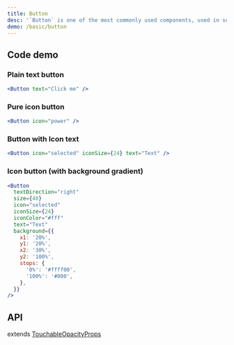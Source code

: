 ```yaml
---
title: Button
desc: '`Button` is one of the most commonly used components, used in some occasions that need to be clicked, such as plain text, pictures, and icons.'
demo: /basic/button
---
```


## Code demo

### Plain text button

```jsx
<Button text="Click me" />
```

### Pure icon button

```jsx
<Button icon="power" />
```

### Button with Icon text

```jsx
<Button icon="selected" iconSize={24} text="Text" />
```

### Icon button (with background gradient)

```jsx
<Button
  textDirection="right"
  size={40}
  icon="selected"
  iconSize={24}
  iconColor="#fff"
  text="Text"
  background={{
    x1: '20%',
    y1: '20%',
    x2: '30%',
    y2: '100%',
    stops: {
      '0%': '#ffff00',
      '100%': '#000',
    },
  }}
/>
```

## API

extends [TouchableOpacityProps](https://reactnative.dev/docs/touchableopacity#props)

<API name="ButtonProps"></API>
